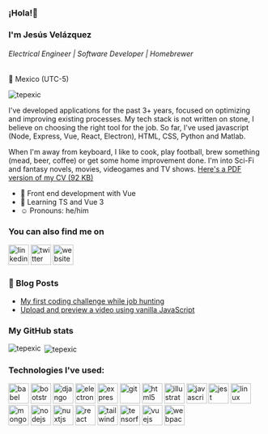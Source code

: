 ### ¡Hola!👋

### I'm Jesús Velázquez

###### _Electrical Engineer | Software Developer | Homebrewer_

:round_pushpin: Mexico (UTC-5)

<p align="left"> <img src="https://komarev.com/ghpvc/?username=tepexic" alt="tepexic" /> </p>
I've developed applications for the past 3+ years, focused on optimizing and improving existing processes. My tech stack is not written on stone, I believe on choosing the right tool for the job. So far, I've used javascript (Node, Express, Vue, React, Electron), HTML, CSS, Python and Matlab.

When I'm away from keyboard, I like to cook, play football, brew something (mead, beer, coffee) or get some home improvement done. I'm into Sci-Fi and fantasy novels, movies, videogames and TV shows. [Here's a PDF version of my CV (92 KB)](https://tepexic.com/CV_JesusVelazquez.pdf)

- :wrench: Front end development with Vue
- :pencil: Learning TS and Vue 3
- :relaxed: Pronouns: he/him

### You can also find me on

[<img src='https://cdn.jsdelivr.net/npm/simple-icons@3.0.1/icons/linkedin.svg' alt='linkedin' height='40'>](https://www.linkedin.com/in/jesusavelazquez)
[<img src='https://cdn.jsdelivr.net/npm/simple-icons@3.0.1/icons/twitter.svg' alt='twitter' height='40'>](https://twitter.com/@tepexic)
[<img src='https://cdn.jsdelivr.net/npm/simple-icons@3.0.1/icons/icloud.svg' alt='website' height='40'>](https://dev.to/tepexic)

### 📙 Blog Posts

<!-- BLOG-POST-LIST:START -->

- [My first coding challenge while job hunting](https://dev.to/tepexic/my-first-coding-challenge-while-job-hunting-54dj)
- [Upload and preview a video using vanilla JavaScript](https://dev.to/tepexic/upload-and-preview-a-video-using-vanilla-javascript-37k2)
<!-- BLOG-POST-LIST:END -->

### My GitHub stats

<p><img align="left" src="https://github-readme-stats.vercel.app/api/top-langs/?username=tepexic&layout=compact" alt="tepexic" /></p>

<p>&nbsp;<img align="center" src="https://github-readme-stats.vercel.app/api?username=tepexic&show_icons=true" alt="tepexic" /></p>

### Technologies I've used:

<p align="left"><img src="https://tepexic.com/images/tech-logos/html.svg" alt="babel" width="40" height="40"/>
<img src="https://devicons.github.io/devicon/devicon.git/icons/bootstrap/bootstrap-plain.svg" alt="bootstrap" width="40" height="40"/>
<img src="https://devicons.github.io/devicon/devicon.git/icons/django/django-original.svg" alt="django" width="40" height="40"/>
<img src="https://devicons.github.io/devicon/devicon.git/icons/electron/electron-original.svg" alt="electron" width="40" height="40"/>
<img src="https://devicons.github.io/devicon/devicon.git/icons/express/express-original-wordmark.svg" alt="express" width="40" height="40"/>
<img src="https://www.vectorlogo.zone/logos/git-scm/git-scm-icon.svg" alt="git" width="40" height="40"/>
<img src="https://devicons.github.io/devicon/devicon.git/icons/html5/html5-original-wordmark.svg" alt="html5" width="40" height="40"/>
<img src="https://www.vectorlogo.zone/logos/adobe_illustrator/adobe_illustrator-icon.svg" alt="illustrator" width="40" height="40"/>
<img src="https://devicons.github.io/devicon/devicon.git/icons/javascript/javascript-original.svg" alt="javascript" width="40" height="40"/>
<img src="https://www.vectorlogo.zone/logos/jestjsio/jestjsio-icon.svg" alt="jest" width="40" height="40"/>
<img src="https://devicons.github.io/devicon/devicon.git/icons/linux/linux-original.svg" alt="linux" width="40" height="40"/>
<img src="https://devicons.github.io/devicon/devicon.git/icons/mongodb/mongodb-original-wordmark.svg" alt="mongodb" width="40" height="40"/>
<img src="https://devicons.github.io/devicon/devicon.git/icons/nodejs/nodejs-original-wordmark.svg" alt="nodejs" width="40" height="40"/>
<img src="https://www.vectorlogo.zone/logos/nuxtjs/nuxtjs-icon.svg" alt="nuxtjs" width="40" height="40"/>
<img src="https://devicons.github.io/devicon/devicon.git/icons/react/react-original-wordmark.svg" alt="react" width="40" height="40"/>
<img src="https://www.vectorlogo.zone/logos/tailwindcss/tailwindcss-icon.svg" alt="tailwind" width="40" height="40"/>
<img src="https://www.vectorlogo.zone/logos/tensorflow/tensorflow-icon.svg" alt="tensorflow" width="40" height="40"/>
<img src="https://devicons.github.io/devicon/devicon.git/icons/vuejs/vuejs-original-wordmark.svg" alt="vuejs" width="40" height="40"/>
<img src="https://devicons.github.io/devicon/devicon.git/icons/webpack/webpack-original.svg" alt="webpack" width="40" height="40"/>
</p>
